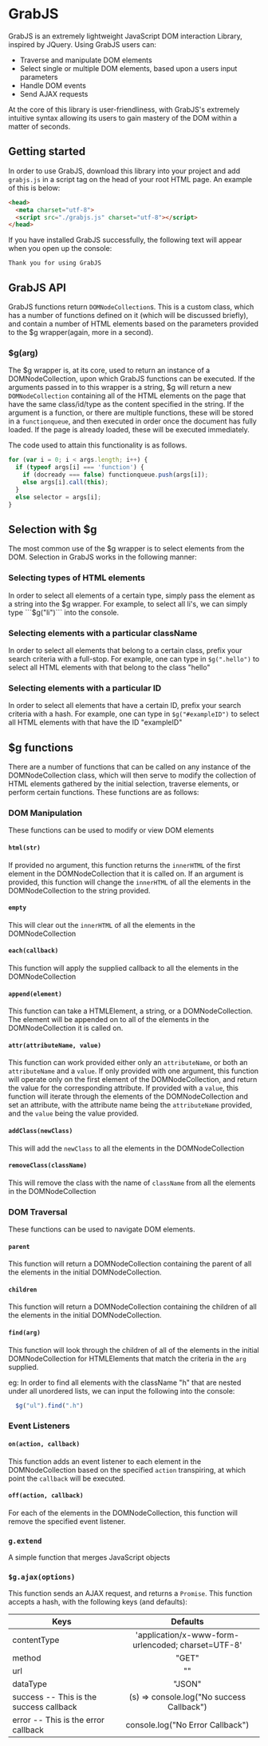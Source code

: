 # GrabJS

GrabJS is an extremely lightweight JavaScript DOM interaction  Library, inspired by JQuery. Using GrabJS users can:
* Traverse and manipulate DOM elements
* Select single or multiple DOM elements, based upon a users input parameters
* Handle DOM events
* Send AJAX requests

At the core of this library is user-friendliness, with GrabJS's extremely intuitive syntax allowing its users to gain mastery of the DOM within a matter of seconds.

## Getting started

In order to use GrabJS, download this library into your project and add ```grabjs.js``` in a script tag on the head of your root HTML page. An example of this is below:

```html
<head>
  <meta charset="utf-8">
  <script src="./grabjs.js" charset="utf-8"></script>
</head>
```

If you have installed GrabJS successfully, the following text will appear when you open up the console:

```Thank you for using GrabJS```

## GrabJS API

GrabJS functions return ```DOMNodeCollection```s. This is a custom class, which has a number of functions defined on it (which will be discussed briefly), and contain a number of HTML elements based on the parameters provided to the $g wrapper(again, more in a second).

### $g(arg)

The $g wrapper is, at its core, used to return an instance of a DOMNodeCollection, upon which GrabJS functions can be executed. If the arguments passed in to this wrapper is a string, $g will return a new ```DOMNodeCollection``` containing all of the HTML elements on the page that have the same class/id/type as the content specified in the string. If the argument is a function, or there are multiple functions, these will be stored in a ```functionqueue```, and then executed in order once the document has fully loaded. If the page is already loaded, these will be executed immediately.

The code used to attain this functionality is as follows.

```javascript
for (var i = 0; i < args.length; i++) {
  if (typeof args[i] === 'function') {
    if (docready === false) functionqueue.push(args[i]);
    else args[i].call(this);
  }
  else selector = args[i];
}
```

## Selection with $g

The most common use of the $g wrapper is to select elements from the DOM. Selection in GrabJS works in the following manner:

### Selecting types of HTML elements

In order to select all elements of a certain type, simply pass the element as a string into the $g wrapper.
For example, to select all li's, we can simply type ```$g("li")``` into the console.

### Selecting elements with a particular className

In order to select all elements that belong to a certain class, prefix your search criteria with a full-stop.
For example, one can type in ```$g(".hello")``` to select all HTML elements with that belong to the class "hello"

### Selecting elements with a particular ID

In order to select all elements that have a certain ID, prefix your search criteria with a hash.
For example, one can type in ```$g("#exampleID")``` to select all HTML elements with that have the ID "exampleID"

## $g functions

There are a number of functions that can be called on any instance of the DOMNodeCollection class, which will then serve to modify the collection of HTML elements gathered by the initial selection, traverse elements, or perform certain functions. These functions are as follows:

### DOM Manipulation

These functions can be used to modify or view DOM elements

#### ```html(str)```
If provided no argument, this function returns the ```innerHTML``` of the first element in the DOMNodeCollection that it is called on. If an argument is provided, this function will change the ```innerHTML``` of all the elements in the DOMNodeCollection to the string provided.

#### ```empty```

This will clear out the ```innerHTML``` of all the elements in the DOMNodeCollection

#### ```each(callback)```

This function will apply the supplied callback to all the elements in the DOMNodeCollection

#### ```append(element)```

This function can take a HTMLElement, a string, or a DOMNodeCollection. The element will be appended on to  all of the elements in the DOMNodeCollection it is called on.


#### ```attr(attributeName, value)```

This function can work provided either only an ```attributeName```, or both an ```attributeName``` and a ```value```. If only provided with one argument, this function will operate only on the first element of the DOMNodeCollection, and return the value for the corresponding attribute. If provided with a ```value```, this function will iterate through the elements of the DOMNodeCollection and set an attribute, with the attribute name being the ```attributeName``` provided, and the ```value``` being the value provided.


#### ```addClass(newClass)```

This will add the ```newClass``` to all the elements in the DOMNodeCollection


#### ```removeClass(className)```

This will remove the class with the name of ```className``` from all the elements in the DOMNodeCollection

### DOM Traversal

These functions can be used to navigate DOM elements.

#### ```parent```

This function will return a DOMNodeCollection containing the parent of all the elements in the initial DOMNodeCollection.

#### ```children```

This function will return a DOMNodeCollection containing the children of all the elements in the initial DOMNodeCollection.

#### ```find(arg)```

This function will look through the children of all of the elements in the initial DOMNodeCollection for HTMLElements that match the criteria in the ```arg``` supplied.

eg: In order to find all elements with the className "h" that are nested under all unordered lists, we can input the following into the console:

```javascript
  $g("ul").find(".h")
```

### Event Listeners


#### ```on(action, callback)```

This function adds an event listener to each element in the DOMNodeCollection based on the specified ```action``` transpiring, at which point the ```callback``` will be executed.


#### ```off(action, callback)```

For each of the elements in the DOMNodeCollection, this function will remove the specified event listener.

### ```g.extend```

A simple function that merges JavaScript objects

### ```$g.ajax(options)```

This function sends an AJAX request, and returns a ```Promise```. This function accepts a hash, with the following keys (and defaults):

| Keys        | Defaults           |
| ------------- |:-------------:|
| contentType    | 'application/x-www-form-urlencoded; charset=UTF-8' |
| method     | "GET"     |   
|  url | ""    |
|  dataType | "JSON"     |
| success -- This is the success callback | (s) => console.log("No success Callback")      |
| error -- This is the error callback| console.log("No Error Callback")      |
